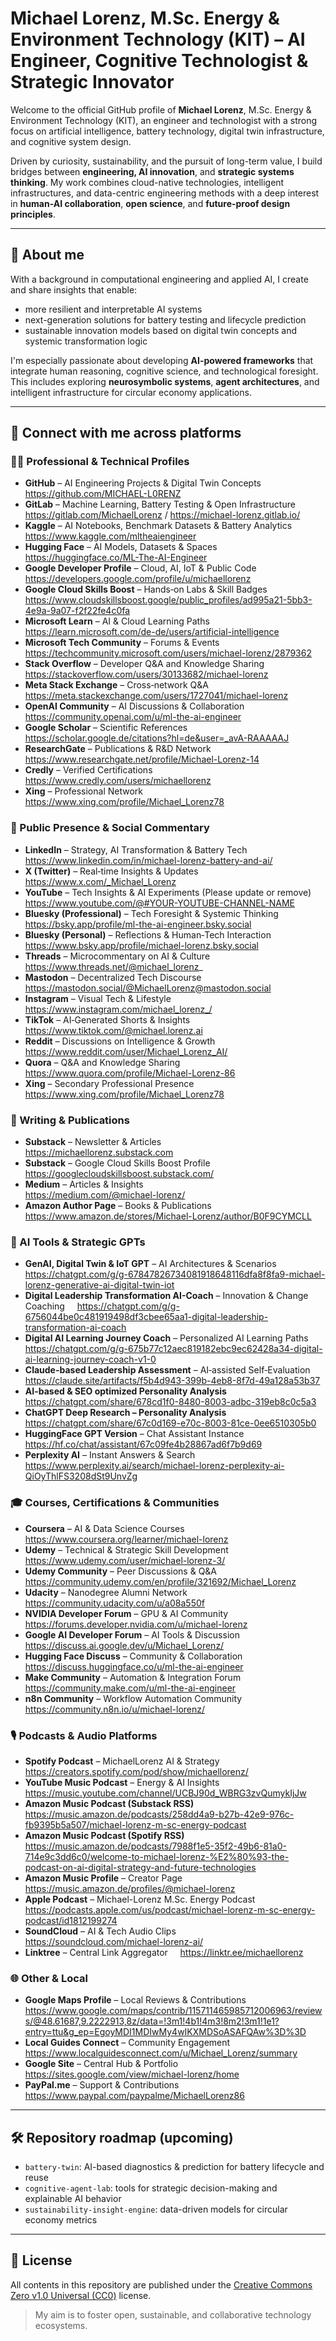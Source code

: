 # Michael Lorenz, M.Sc. Energy & Environment Technology (KIT) – AI Engineer, Cognitive Technologist & Strategic Innovator

Welcome to the official GitHub profile of **Michael Lorenz**, M.Sc. Energy & Environment Technology (KIT), an engineer and technologist with a strong focus on artificial intelligence, battery technology, digital twin infrastructure, and cognitive system design.

Driven by curiosity, sustainability, and the pursuit of long-term value, I build bridges between **engineering, AI innovation**, and **strategic systems thinking**. My work combines cloud-native technologies, intelligent infrastructures, and data-centric engineering methods with a deep interest in **human-AI collaboration**, **open science**, and **future-proof design principles**.

---

## 🧠 About me

With a background in computational engineering and applied AI, I create and share insights that enable:

- more resilient and interpretable AI systems
- next-generation solutions for battery testing and lifecycle prediction
- sustainable innovation models based on digital twin concepts and systemic transformation logic

I'm especially passionate about developing **AI-powered frameworks** that integrate human reasoning, cognitive science, and technological foresight. This includes exploring **neurosymbolic systems**, **agent architectures**, and intelligent infrastructure for circular economy applications.

---

## 🔗 Connect with me across platforms

### 🧑‍💻 Professional & Technical Profiles

- **GitHub** – AI Engineering Projects & Digital Twin Concepts  
  https://github.com/MICHAEL-L0RENZ
- **GitLab** – Machine Learning, Battery Testing & Open Infrastructure  
  https://gitlab.com/MichaelLorenz / https://michael-lorenz.gitlab.io/
- **Kaggle** – AI Notebooks, Benchmark Datasets & Battery Analytics  
  https://www.kaggle.com/mltheaiengineer
- **Hugging Face** – AI Models, Datasets & Spaces  
  https://huggingface.co/ML-The-AI-Engineer
- **Google Developer Profile** – Cloud, AI, IoT & Public Code  
  https://developers.google.com/profile/u/michaellorenz
- **Google Cloud Skills Boost** – Hands‑on Labs & Skill Badges  
  https://www.cloudskillsboost.google/public_profiles/ad995a21-5bb3-4e9a-9a07-f2f22fe4c0fa
- **Microsoft Learn** – AI & Cloud Learning Paths  
  https://learn.microsoft.com/de-de/users/artificial-intelligence
- **Microsoft Tech Community** – Forums & Events  
  https://techcommunity.microsoft.com/users/michael-lorenz/2879362
- **Stack Overflow** – Developer Q&A and Knowledge Sharing  
  https://stackoverflow.com/users/30133682/michael-lorenz
- **Meta Stack Exchange** – Cross‑network Q&A  
  https://meta.stackexchange.com/users/1727041/michael-lorenz
- **OpenAI Community** – AI Discussions & Collaboration  
  https://community.openai.com/u/ml-the-ai-engineer
- **Google Scholar** – Scientific References  
  https://scholar.google.de/citations?hl=de&user=_avA-RAAAAAJ
- **ResearchGate** – Publications & R&D Network  
  https://www.researchgate.net/profile/Michael-Lorenz-14
- **Credly** – Verified Certifications  
  https://www.credly.com/users/michaellorenz
- **Xing** – Professional Network  
  https://www.xing.com/profile/Michael_Lorenz78

### 📣 Public Presence & Social Commentary

- **LinkedIn** – Strategy, AI Transformation & Battery Tech  
  https://www.linkedin.com/in/michael-lorenz-battery-and-ai/
- **X (Twitter)** – Real‑time Insights & Updates  
  https://www.x.com/_Michael_Lorenz
- **YouTube** – Tech Insights & AI Experiments (Please update or remove) 
  https://www.youtube.com/@#YOUR-YOUTUBE-CHANNEL-NAME
- **Bluesky (Professional)** – Tech Foresight & Systemic Thinking  
  https://bsky.app/profile/ml-the-ai-engineer.bsky.social
- **Bluesky (Personal)** – Reflections & Human‑Tech Interaction  
  https://www.bsky.app/profile/michael-lorenz.bsky.social
- **Threads** – Microcommentary on AI & Culture  
  https://www.threads.net/@michael_lorenz_
- **Mastodon** – Decentralized Tech Discourse  
  https://mastodon.social/@MichaelLorenz@mastodon.social
- **Instagram** – Visual Tech & Lifestyle  
  https://www.instagram.com/michael_lorenz_/
- **TikTok** – AI‑Generated Shorts & Insights  
  https://www.tiktok.com/@michael.lorenz.ai
- **Reddit** – Discussions on Intelligence & Growth  
  https://www.reddit.com/user/Michael_Lorenz_AI/
- **Quora** – Q&A and Knowledge Sharing  
  https://www.quora.com/profile/Michael-Lorenz-86
- **Xing** – Secondary Professional Presence  
  https://www.xing.com/profile/Michael_Lorenz78

### 📝 Writing & Publications

- **Substack** – Newsletter & Articles  
  https://michaellorenz.substack.com
- **Substack** – Google Cloud Skills Boost Profile
  https://googlecloudskillsboost.substack.com/
- **Medium** – Articles & Insights  
  https://medium.com/@michael-lorenz/
- **Amazon Author Page** – Books & Publications  
  https://www.amazon.de/stores/Michael-Lorenz/author/B0F9CYMCLL

### 🤖 AI Tools & Strategic GPTs

- **GenAI, Digital Twin & IoT GPT** – AI Architectures & Scenarios  
  https://chatgpt.com/g/g-67847826734081918648116dfa8f8fa9-michael-lorenz-generative-ai-digital-twin-iot
- **Digital Leadership Transformation AI-Coach** – Innovation & Change Coaching  
  https://chatgpt.com/g/g-6756044be0c481919498df3cbee65aa1-digital-leadership-transformation-ai-coach
- **Digital AI Learning Journey Coach** – Personalized AI Learning Paths  
  https://chatgpt.com/g/g-675b77c12aec819182ebc9ec62428a34-digital-ai-learning-journey-coach-v1-0
- **Claude-based Leadership Assessment** – AI‑assisted Self‑Evaluation  
  https://claude.site/artifacts/f5b4d943-399b-4eb8-8f7d-49a128a53b37
- **AI-based & SEO optimized Personality Analysis**  
  https://chatgpt.com/share/678cd1f0-8480-8003-adbc-319eb8c0c5a3
- **ChatGPT Deep Research – Personality Analysis**  
  https://chatgpt.com/share/67c0d169-e70c-8003-81ce-0ee6510305b0
- **HuggingFace GPT Version** – Chat Assistant Instance  
  https://hf.co/chat/assistant/67c09fe4b28867ad6f7b9d69
- **Perplexity AI** – Instant Answers & Search  
  https://www.perplexity.ai/search/michael-lorenz-perplexity-ai-QiOyThlFS3208dSt9UnvZg

### 🎓 Courses, Certifications & Communities

- **Coursera** – AI & Data Science Courses  
  https://www.coursera.org/learner/michael-lorenz
- **Udemy** – Technical & Strategic Skill Development  
  https://www.udemy.com/user/michael-lorenz-3/
- **Udemy Community** – Peer Discussions & Q&A  
  https://community.udemy.com/en/profile/321692/Michael_Lorenz
- **Udacity** – Nanodegree Alumni Network  
  https://community.udacity.com/u/a08a550f
- **NVIDIA Developer Forum** – GPU & AI Community  
  https://forums.developer.nvidia.com/u/michael-lorenz
- **Google AI Developer Forum** – AI Tools & Discussion  
  https://discuss.ai.google.dev/u/Michael_Lorenz/
- **Hugging Face Discuss** – Community & Collaboration  
  https://discuss.huggingface.co/u/ml-the-ai-engineer
- **Make Community** – Automation & Integration Forum  
  https://community.make.com/u/ml-the-ai-engineer
- **n8n Community** – Workflow Automation Community  
  https://community.n8n.io/u/michael-lorenz/

### 🎙️ Podcasts & Audio Platforms

- **Spotify Podcast** – MichaelLorenz AI & Strategy  
  https://creators.spotify.com/pod/show/michaellorenz/
- **YouTube Music Podcast** – Energy & AI Insights  
  https://music.youtube.com/channel/UCBJ90d_WBRG3zvQumykIjJw
- **Amazon Music Podcast (Substack RSS)**  
  https://music.amazon.de/podcasts/258dd4a9-b27b-42e9-976c-fb9395b5a507/michael-lorenz-m-sc-energy-podcast
- **Amazon Music Podcast (Spotify RSS)**  
  https://music.amazon.de/podcasts/7988f1e5-35f2-49b6-81a0-714e9c3dd6c0/welcome-to-michael-lorenz-%E2%80%93-the-podcast-on-ai-digital-strategy-and-future-technologies
- **Amazon Music Profile** – Creator Page  
  https://music.amazon.de/profiles/@michael-lorenz
- **Apple Podcast** – Michael-Lorenz M.Sc. Energy Podcast  
  https://podcasts.apple.com/us/podcast/michael-lorenz-m-sc-energy-podcast/id1812199274
- **SoundCloud** – AI & Tech Audio Clips  
  https://soundcloud.com/michael-lorenz-ai/
- **Linktree** – Central Link Aggregator  
  https://linktr.ee/michaellorenz

### 🌐 Other & Local

- **Google Maps Profile** – Local Reviews & Contributions  
  https://www.google.com/maps/contrib/115711465985712006963/reviews/@48.61687,9.2222913,8z/data=!3m1!4b1!4m3!8m2!3m1!1e1?entry=ttu&g_ep=EgoyMDI1MDIwMy4wIKXMDSoASAFQAw%3D%3D
- **Local Guides Connect** – Community Engagement  
  https://www.localguidesconnect.com/u/Michael_Lorenz/summary
- **Google Site** – Central Hub & Portfolio  
  https://sites.google.com/view/michael-lorenz/home
- **PayPal.me** – Support & Contributions  
  https://www.paypal.com/paypalme/MichaelLorenz86

---

## 🛠️ Repository roadmap (upcoming)

- `battery-twin`: AI-based diagnostics & prediction for battery lifecycle and reuse
- `cognitive-agent-lab`: tools for strategic decision-making and explainable AI behavior
- `sustainability-insight-engine`: data-driven models for circular economy metrics

---

## 📜 License

All contents in this repository are published under the [Creative Commons Zero v1.0 Universal (CC0)](https://creativecommons.org/publicdomain/zero/1.0/) license.

> My aim is to foster open, sustainable, and collaborative technology ecosystems.
